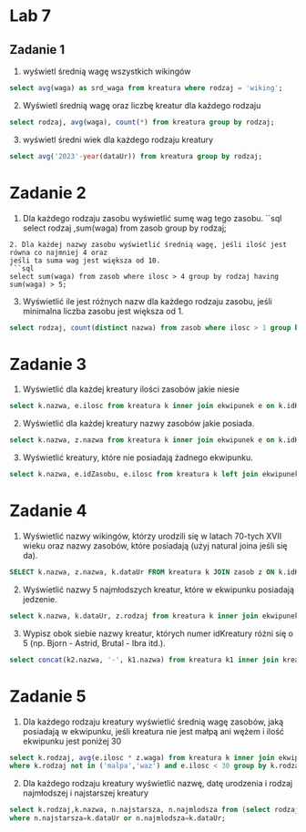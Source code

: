 # Lab 7
## Zadanie 1
 1. wyświetl średnią wagę wszystkich wikingów
```sql
select avg(waga) as srd_waga from kreatura where rodzaj = 'wiking';
```
2. Wyświetl średnią wagę oraz liczbę kreatur dla każdego rodzaju
```sql
select rodzaj, avg(waga), count(*) from kreatura group by rodzaj;
```
3. wyświetl średni wiek dla każdego rodzaju kreatury
```sql
select avg('2023'-year(dataUr)) from kreatura group by rodzaj;
```
# Zadanie 2
1. Dla każdego rodzaju zasobu wyświetlić sumę wag tego zasobu.
``sql
select rodzaj ,sum(waga) from zasob group by rodzaj;
```  
2. Dla każdej nazwy zasobu wyświetlić średnią wagę, jeśli ilość jest równa co najmniej 4 oraz
jeśli ta suma wag jest większa od 10.
```sql
select sum(waga) from zasob where ilosc > 4 group by rodzaj having sum(waga) > 5;
```
3. Wyświetlić ile jest różnych nazw dla każdego rodzaju zasobu, jeśli minimalna liczba zasobu
jest większa od 1.
```sql
select rodzaj, count(distinct nazwa) from zasob where ilosc > 1 group by rodzaj;
```
# Zadanie 3
1. Wyświetlić dla każdej kreatury ilości zasobów jakie niesie
```sql
select k.nazwa, e.ilosc from kreatura k inner join ekwipunek e on k.idKreatury=e.idKreatury inner join zasob z on e.idZasobu=z.idZasobu;
```
2. Wyświetlić dla każdej kreatury nazwy zasobów jakie posiada.
```sql
select k.nazwa, z.nazwa from kreatura k inner join ekwipunek e on k.idKreatury=e.idKreatury inner join zasob z on e.idZasobu=z.idZasobu;
```
3. Wyświetlić kreatury, które nie posiadają żadnego ekwipunku.
```sql
select k.nazwa, e.idZasobu, e.ilosc from kreatura k left join ekwipunek e on k.idKreatury=e.idKreatury where e.idKreatury is null;
```
# Zadanie 4
1. Wyświetlić nazwy wikingów, którzy urodzili się w latach 70-tych XVII wieku oraz nazwy
zasobów, które posiadają (użyj natural joina jeśli się da).
```sql
SELECT k.nazwa, z.nazwa, k.dataUr FROM kreatura k JOIN zasob z ON k.idKreatury = z.idZasobu WHERE YEAR(k.dataUr) BETWEEN 1600 AND 1699 and k.rodzaj = 'wiking';
```
2. Wyświetlić nazwy 5 najmłodszych kreatur, które w ekwipunku posiadają jedzenie.
```sql
select k.nazwa, k.dataUr, z.rodzaj from kreatura k inner join ekwipunek e on k.idKreatury=e.idKreatury inner join zasob z on e.idZasobu=z.idZasobu where z.rodzaj='jedzenie' order by k.dataUr desc limit 5;
```
3. Wypisz obok siebie nazwy kreatur, których numer idKreatury różni się o 5 (np. Bjorn - Astrid,
Brutal - Ibra itd.).
```sql
select concat(k2.nazwa, '-', k1.nazwa) from kreatura k1 inner join kreatura k2 on k1.idkreatury-k2.idKreatury = 5;
```
# Zadanie 5
1. Dla każdego rodzaju kreatury wyświetlić średnią wagę zasobów, jaką posiadają w ekwipunku, jeśli kreatura nie jest małpą ani wężem i ilość ekwipunku jest poniżej 30
```sql
select k.rodzaj, avg(e.ilosc * z.waga) from kreatura k inner join ekwipunek e on k.idKreatury= e.idKreatury inner join zasob z on e.idZasobu=z.idZasobu 
where k.rodzaj not in ('malpa','waz') and e.ilosc < 30 group by k.rodzaj ;
```
2. Dla każdego rodzaju kreatury wyświetlić nazwę, datę urodzenia i rodzaj najmłodszej i najstarszej kreatury
```sql
select k.rodzaj,k.nazwa, n.najstarsza, n.najmlodsza from (select rodzaj, min(dataUr) najstarsza,  max(dataUr) najmlodsza from kreatura group by rodzaj) n, kreatura k 
where n.najstarsza=k.dataUr or n.najmlodsza=k.dataUr;
```
